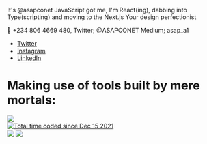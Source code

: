 It's @asapconet
JavaScript got me, I'm React(ing), dabbing into Type(scripting) and moving to the Next.js
Your design perfectionist 

📲 +234 806 4669 480,
Twitter; @ASAPCONET
Medium; asap_a1


- [Twitter](https://twitter.com/ASAPCONET)
- [Instagram](https://instagram.com/aaron_asap_a1)
- [LinkedIn](http://linkedin.com/in/aaron-sunday-a1a9a268)


# Making use of tools built by mere mortals:
<a>
  <img align="center" src="https://github-readme-stats.vercel.app/api?username=asapconet&show_icons=true&theme=algolia&count_private=true&line_height=27">
 </a>
 <div>
<a href="https://wakatime.com/@483bdb9a-fc96-49c6-9d6a-ec7373739336"><img src="https://wakatime.com/badge/user/483bdb9a-fc96-49c6-9d6a-ec7373739336.svg" alt="Total time coded    since Dec 15 2021" /></a>
  </div>
 <a>
  <img align="center" src="https://github-readme-stats.vercel.app/api/wakatime?username=asap_a1&theme=algolia&count_private=true&line_height=27&langs_count=7">
 </a>
 <a>
  <img align="center" src="https://github-readme-stats.vercel.app/api/top-langs/?username=asapconet&theme=algolia&count_private=true&line_height=27&hide=jupyter notebook">
 </a>

  <!---
asapconet/asapconet is a ✨ special ✨ repository because its `README.md` (this file) appears on your GitHub profile.
You can click the Preview link to take a look at your changes.
--->
